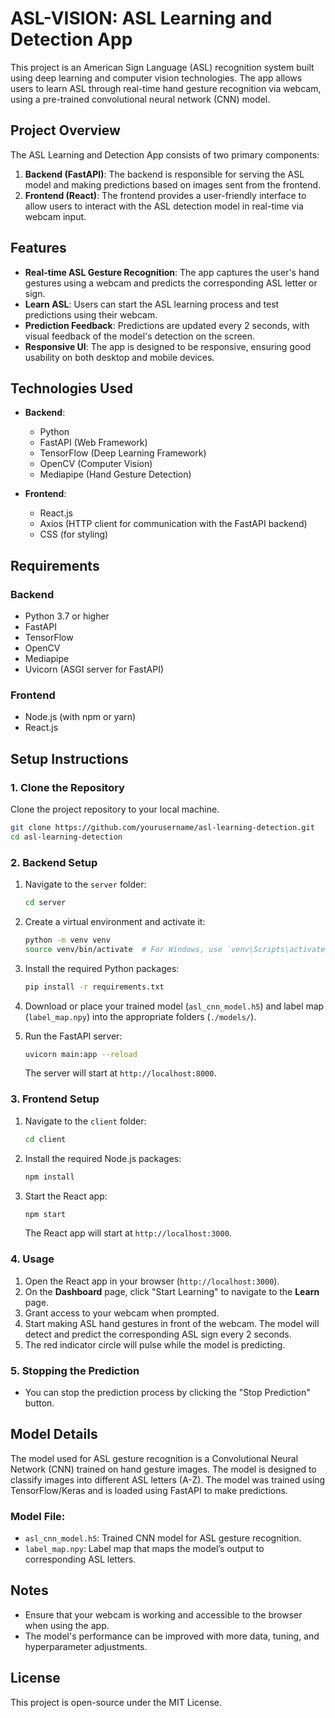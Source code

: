 # ASL-VISION: ASL Learning and Detection App

This project is an American Sign Language (ASL) recognition system built using deep learning and computer vision technologies. The app allows users to learn ASL through real-time hand gesture recognition via webcam, using a pre-trained convolutional neural network (CNN) model.

## Project Overview

The ASL Learning and Detection App consists of two primary components:

1. **Backend (FastAPI)**: The backend is responsible for serving the ASL model and making predictions based on images sent from the frontend.
2. **Frontend (React)**: The frontend provides a user-friendly interface to allow users to interact with the ASL detection model in real-time via webcam input.

## Features

- **Real-time ASL Gesture Recognition**: The app captures the user's hand gestures using a webcam and predicts the corresponding ASL letter or sign.
- **Learn ASL**: Users can start the ASL learning process and test predictions using their webcam.
- **Prediction Feedback**: Predictions are updated every 2 seconds, with visual feedback of the model's detection on the screen.
- **Responsive UI**: The app is designed to be responsive, ensuring good usability on both desktop and mobile devices.

## Technologies Used

- **Backend**:
  - Python
  - FastAPI (Web Framework)
  - TensorFlow (Deep Learning Framework)
  - OpenCV (Computer Vision)
  - Mediapipe (Hand Gesture Detection)
  
- **Frontend**:
  - React.js
  - Axios (HTTP client for communication with the FastAPI backend)
  - CSS (for styling)

## Requirements

### Backend

- Python 3.7 or higher
- FastAPI
- TensorFlow
- OpenCV
- Mediapipe
- Uvicorn (ASGI server for FastAPI)

### Frontend

- Node.js (with npm or yarn)
- React.js

## Setup Instructions

### 1. Clone the Repository

Clone the project repository to your local machine.

```bash
git clone https://github.com/yourusername/asl-learning-detection.git
cd asl-learning-detection
```

### 2. Backend Setup

1. Navigate to the `server` folder:

   ```bash
   cd server
   ```

2. Create a virtual environment and activate it:

   ```bash
   python -m venv venv
   source venv/bin/activate  # For Windows, use `venv\Scripts\activate`
   ```

3. Install the required Python packages:

   ```bash
   pip install -r requirements.txt
   ```

4. Download or place your trained model (`asl_cnn_model.h5`) and label map (`label_map.npy`) into the appropriate folders (`./models/`).

5. Run the FastAPI server:

   ```bash
   uvicorn main:app --reload
   ```

   The server will start at `http://localhost:8000`.

### 3. Frontend Setup

1. Navigate to the `client` folder:

   ```bash
   cd client
   ```

2. Install the required Node.js packages:

   ```bash
   npm install
   ```

3. Start the React app:

   ```bash
   npm start
   ```

   The React app will start at `http://localhost:3000`.

### 4. Usage

1. Open the React app in your browser (`http://localhost:3000`).
2. On the **Dashboard** page, click "Start Learning" to navigate to the **Learn** page.
3. Grant access to your webcam when prompted.
4. Start making ASL hand gestures in front of the webcam. The model will detect and predict the corresponding ASL sign every 2 seconds.
5. The red indicator circle will pulse while the model is predicting.

### 5. Stopping the Prediction

- You can stop the prediction process by clicking the "Stop Prediction" button.

## Model Details

The model used for ASL gesture recognition is a Convolutional Neural Network (CNN) trained on hand gesture images. The model is designed to classify images into different ASL letters (A-Z). The model was trained using TensorFlow/Keras and is loaded using FastAPI to make predictions.

### Model File:
- `asl_cnn_model.h5`: Trained CNN model for ASL gesture recognition.
- `label_map.npy`: Label map that maps the model’s output to corresponding ASL letters.

## Notes

- Ensure that your webcam is working and accessible to the browser when using the app.
- The model's performance can be improved with more data, tuning, and hyperparameter adjustments.

## License

This project is open-source under the MIT License.
